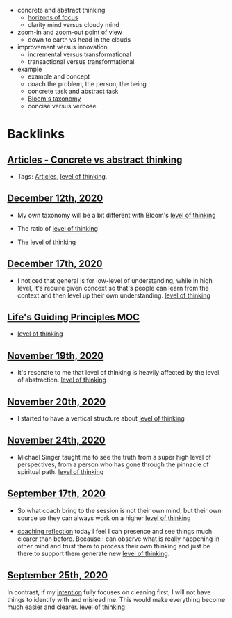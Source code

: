 - concrete and abstract thinking
    - [horizons of focus](<horizons of focus.md>)
    - clarity mind versus cloudy mind
- zoom-in and zoom-out point of view
    - down to earth vs head in the clouds
- improvement versus innovation
    - incremental versus transformational
    - transactional versus transformational
- example
    - example and concept
    - coach the problem, the person, the being
    - concrete task and abstract task
    - [Bloom's taxonomy](<Bloom's taxonomy.md>)
    - concise versus verbose

# Backlinks
## [Articles - Concrete vs abstract thinking](<Articles - Concrete vs abstract thinking.md>)
- Tags: [Articles](<Articles.md>), [level of thinking](<level of thinking.md>),

## [December 12th, 2020](<December 12th, 2020.md>)
- My own taxonomy will be a bit different with Bloom's [level of thinking](<level of thinking.md>)

- The ratio of [level of thinking](<level of thinking.md>)

- The [level of thinking](<level of thinking.md>)

## [December 17th, 2020](<December 17th, 2020.md>)
- I noticed that general is for low-level of understanding, while in high level, it's require given concext so that's people can learn from the context and then level up their own understanding. [level of thinking](<level of thinking.md>)

## [Life's Guiding Principles MOC](<Life's Guiding Principles MOC.md>)
- [level of thinking](<level of thinking.md>)

## [November 19th, 2020](<November 19th, 2020.md>)
- It's resonate to me that level of thinking is heavily affected by the level of abstraction. [level of thinking](<level of thinking.md>)

## [November 20th, 2020](<November 20th, 2020.md>)
- I started to have a vertical structure about [level of thinking](<level of thinking.md>)

## [November 24th, 2020](<November 24th, 2020.md>)
- Michael Singer taught me to see the truth from a super high level of perspectives, from a person who has gone through the pinnacle of spiritual path. [level of thinking](<level of thinking.md>)

## [September 17th, 2020](<September 17th, 2020.md>)
- So what coach bring to the session is not their own mind, but their own source so they can always work on a higher [level of thinking](<level of thinking.md>)

- [coaching reflection](<coaching reflection.md>) today I feel I can presence and see things much clearer than before. Because I can observe what is really happening in other mind and trust them to process their own thinking and just be there to support them generate new [level of thinking](<level of thinking.md>).

## [September 25th, 2020](<September 25th, 2020.md>)
In contrast, if my [intention](<intention.md>) fully focuses on cleaning first, I will not have things to identify with and mislead me. This would make everything become much easier and clearer. [level of thinking](<level of thinking.md>)

